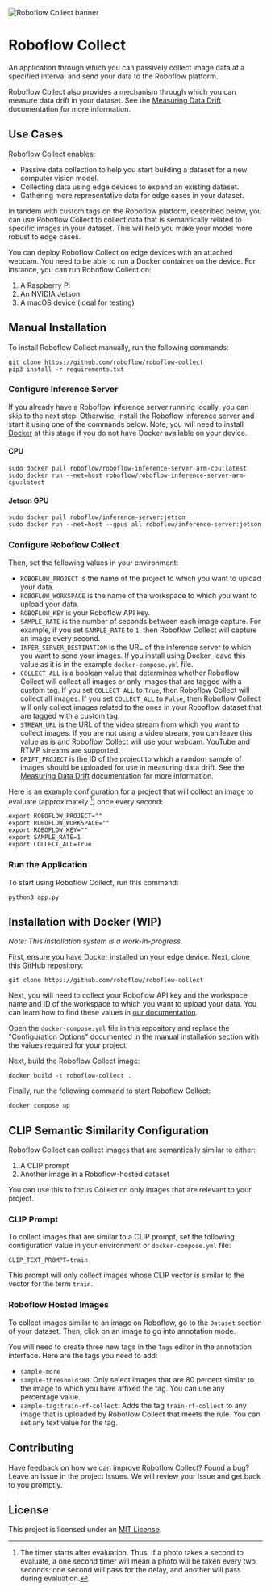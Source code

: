 ![Roboflow Collect banner](https://media.roboflow.com/collect/rf-collect.jpg?updatedAt=1680885477994)

# Roboflow Collect

An application through which you can passively collect image data at a specified interval and send your data to the Roboflow platform.

Roboflow Collect also provides a mechanism through which you can measure data drift in your dataset. See the [Measuring Data Drift](/roboflow-collect/data_drift/) documentation for more information.

## Use Cases

Roboflow Collect enables:

- Passive data collection to help you start building a dataset for a new computer vision model.
- Collecting data using edge devices to expand an existing dataset.
- Gathering more representative data for edge cases in your dataset.

In tandem with custom tags on the Roboflow platform, described below, you can use Roboflow Collect to collect data that is semantically related to specific images in your dataset. This will help you make your model more robust to edge cases.

You can deploy Roboflow Collect on edge devices with an attached webcam. You need to be able to run a Docker container on the device. For instance, you can run Roboflow Collect on:

1. A Raspberry Pi
2. An NVIDIA Jetson
3. A macOS device (ideal for testing)

## Manual Installation

To install Roboflow Collect manually, run the following commands:

```
git clone https://github.com/roboflow/roboflow-collect
pip3 install -r requirements.txt
```

### Configure Inference Server

If you already have a Roboflow inference server running locally, you can skip to the next step. Otherwise, install the Roboflow inference server and start it using one of the commands below. Note, you will need to install [Docker](https://docs.docker.com/get-docker/) at this stage if you do not have Docker available on your device.

#### CPU

```
sudo docker pull roboflow/roboflow-inference-server-arm-cpu:latest
sudo docker run --net=host roboflow/roboflow-inference-server-arm-cpu:latest
```

#### Jetson GPU

```
sudo docker pull roboflow/inference-server:jetson
sudo docker run --net=host --gpus all roboflow/inference-server:jetson
```

### Configure Roboflow Collect

Then, set the following values in your environment: 

- `ROBOFLOW_PROJECT` is the name of the project to which you want to upload your data.
- `ROBOFLOW_WORKSPACE` is the name of the workspace to which you want to upload your data.
- `ROBOFLOW_KEY` is your Roboflow API key.
- `SAMPLE_RATE` is the number of seconds between each image capture. For example, if you set `SAMPLE_RATE` to `1`, then Roboflow Collect will capture an image every second.
- `INFER_SERVER_DESTINATION` is the URL of the inference server to which you want to send your images. If you install using Docker, leave this value as it is in the example `docker-compose.yml` file.
- `COLLECT_ALL` is a boolean value that determines whether Roboflow Collect will collect all images or only images that are tagged with a custom tag. If you set `COLLECT_ALL` to `True`, then Roboflow Collect will collect all images. If you set `COLLECT_ALL` to `False`, then Roboflow Collect will only collect images related to the ones in your Roboflow dataset that are tagged with a custom tag.
- `STREAM_URL` is the URL of the video stream from which you want to collect images. If you are not using a video stream, you can leave this value as is and Roboflow Collect will use your webcam. YouTube and RTMP streams are supported.
- `DRIFT_PROJECT` is the ID of the project to which a random sample of images should be uploaded for use in measuring data drift. See the [Measuring Data Drift](/roboflow-collect/data_drift/) documentation for more information.

Here is an example configuration for a project that will collect an image to evaluate (approximately [^1]) once every second:

```
export ROBOFLOW_PROJECT=""
export ROBOFLOW_WORKSPACE=""
export ROBOFLOW_KEY=""
export SAMPLE_RATE=1
export COLLECT_ALL=True
```

### Run the Application

To start using Roboflow Collect, run this command:

```
python3 app.py
```

## Installation with Docker (WIP)

*Note: This installation system is a work-in-progress.*

First, ensure you have Docker installed on your edge device. Next, clone this GitHub repository:

```
git clone https://github.com/roboflow/roboflow-collect
```

Next, you will need to collect your Roboflow API key and the workspace name and ID of the workspace to which you want to upload your data. You can learn how to find these values in [our documentation](https://docs.roboflow.com/rest-api#how-to-find-your-model-id-and-version).

Open the `docker-compose.yml` file in this repository and replace the "Configuration Options" documented in the manual installation section with the values required for your project.

Next, build the Roboflow Collect image:

```
docker build -t roboflow-collect .
```

Finally, run the following command to start Roboflow Collect:

```
docker compose up
```

## CLIP Semantic Similarity Configuration

Roboflow Collect can collect images that are semantically similar to either:

1. A CLIP prompt
2. Another image in a Roboflow-hosted dataset

You can use this to focus Collect on only images that are relevant to your project.

### CLIP Prompt

To collect images that are similar to a CLIP prompt, set the following configuration value in your environment or `docker-compose.yml` file:

```
CLIP_TEXT_PROMPT=train
```

This prompt will only collect images whose CLIP vector is similar to the vector for the term `train`.

### Roboflow Hosted Images

To collect images similar to an image on Roboflow, go to the `Dataset` section of your dataset. Then, click on an image to go into annotation mode.

You will need to create three new tags in the `Tags` editor in the annotation interface. Here are the tags you need to add:

- `sample-more`
- `sample-threshold:80`: Only select images that are 80 percent similar to the image to which you have affixed the tag. You can use any percentage value.
- `sample-tag:train-rf-collect`: Adds the tag `train-rf-collect` to any image that is uploaded by Roboflow Collect that meets the rule. You can set any text value for the tag.

## Contributing

Have feedback on how we can improve Roboflow Collect? Found a bug? Leave an issue in the project Issues. We will review your Issue and get back to you promptly.

## License

This project is licensed under an [MIT License](LICENSE).

[^1]: The timer starts after evaluation. Thus, if a photo takes a second to evaluate, a one second timer will mean a photo will be taken every two seconds: one second will pass for the delay, and another will pass during evaluation.
